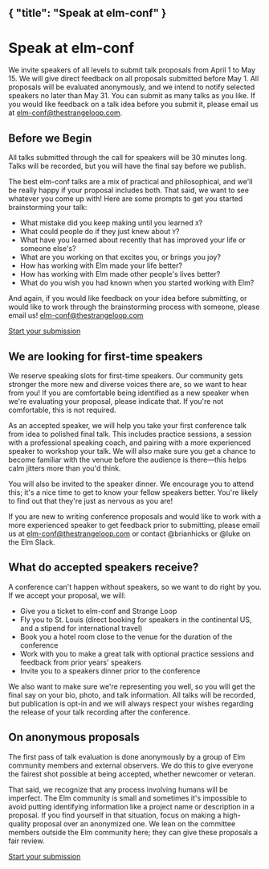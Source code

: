 { "title": "Speak at elm-conf" }
---

# Speak at elm-conf

We invite speakers of all levels to submit talk proposals from April 1 to May 15. We will give direct feedback on all proposals submitted before May 1. All proposals will be evaluated anonymously, and we intend to notify selected speakers no later than May 31. You can submit as many talks as you like. If you would like feedback on a talk idea before you submit it, please email us at [elm-conf@thestrangeloop.com](mailto:elm-conf@thestrangeloop.com).

## Before we Begin

All talks submitted through the call for speakers will be 30 minutes long. Talks will be recorded, but you will have the final say before we publish.

The best elm-conf talks are a mix of practical and philosophical, and we'll be really happy if your proposal includes both. That said, we want to see whatever you come up with! Here are some prompts to get you started brainstorming your talk:

- What mistake did you keep making until you learned `X`?
- What could people do if they just knew about `Y`?
- What have you learned about recently that has improved your life or someone else's?
- What are you working on that excites you, or brings you joy?
- How has working with Elm made your life better?
- How has working with Elm made other people's lives better?
- What do you wish you had known when you started working with Elm?

And again, if you would like feedback on your idea before submitting, or would like to work through the brainstorming process with someone, please email us! [elm-conf@thestrangeloop.com](mailto:elm-conf@thestrangeloop.com)

<a class="button" href="https://cfp.elm-conf.com">Start your submission</a>

## We are looking for first-time speakers

We reserve speaking slots for first-time speakers. Our community gets stronger the more new and diverse voices there are, so we want to hear from you! If you are comfortable being identified as a new speaker when we're evaluating your proposal, please indicate that. If you're not comfortable, this is not required.

As an accepted speaker, we will help you take your first conference talk from idea to polished final talk. This includes practice sessions, a session with a professional speaking coach, and pairing with a more experienced speaker to workshop your talk. We will also make sure you get a chance to become familiar with the venue before the audience is there—this helps calm jitters more than you'd think.

You will also be invited to the speaker dinner. We encourage you to attend this; it's a nice time to get to know your fellow speakers better. You're likely to find out that they're just as nervous as you are!

If you are new to writing conference proposals and would like to work with a more experienced speaker to get feedback prior to submitting, please email us at [elm-conf@thestrangeloop.com](mailto:elm-conf@thestrangeloop.com) or contact @brianhicks or @luke on the Elm Slack.

## What do accepted speakers receive?

A conference can't happen without speakers, so we want to do right by you. If we accept your proposal, we will:

- Give you a ticket to elm-conf and Strange Loop
- Fly you to St. Louis (direct booking for speakers in the continental US, and a stipend for international travel)
- Book you a hotel room close to the venue for the duration of the conference
- Work with you to make a great talk with optional practice sessions and feedback from prior years' speakers
- Invite you to a speakers dinner prior to the conference

We also want to make sure we're representing you well, so you will get the final say on your bio, photo, and talk information. All talks will be recorded, but publication is opt-in and we will always respect your wishes regarding the release of your talk recording after the conference.

## On anonymous proposals

The first pass of talk evaluation is done anonymously by a group of Elm community members and external observers. We do this to give everyone the fairest shot possible at being accepted, whether newcomer or veteran.

That said, we recognize that any process involving humans will be imperfect. The Elm community is small and sometimes it's impossible to avoid putting identifying information like a project name or description in a proposal. If you find yourself in that situation, focus on making a high-quality proposal over an anonymized one. We lean on the committee members outside the Elm community here; they can give these proposals a fair review.

<a class="button" href="https://cfp.elm-conf.com">Start your submission</a>
